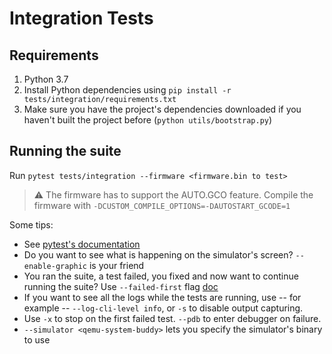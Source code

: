 # Integration Tests

## Requirements

1. Python 3.7
2. Install Python dependencies using `pip install -r tests/integration/requirements.txt`
3. Make sure you have the project's dependencies downloaded if you haven't built the project before (`python utils/bootstrap.py`)

## Running the suite

Run `pytest tests/integration --firmware <firmware.bin to test>`

> ⚠️  The firmware has to support the AUTO.GCO feature. Compile the firmware with `-DCUSTOM_COMPILE_OPTIONS=-DAUTOSTART_GCODE=1`

Some tips:
- See [pytest's documentation](https://docs.pytest.org/en/latest/contents.html#toc)
- Do you want to see what is happening on the simulator's screen? `--enable-graphic` is your friend
- You ran the suite, a test failed, you fixed and now want to continue running the suite? Use `--failed-first` flag [doc](https://docs.pytest.org/en/6.2.x/cache.html)
- If you want to see all the logs while the tests are running, use -- for example -- `--log-cli-level info`, or `-s` to disable output capturing.
- Use `-x` to stop on the first failed test. `--pdb` to enter debugger on failure.
- `--simulator <qemu-system-buddy>` lets you specify the simulator's binary to use

